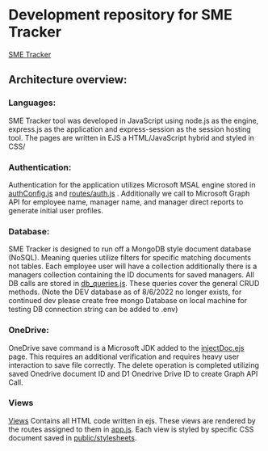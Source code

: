 # Development repository for SME Tracker 
[SME Tracker](smetracker.dynatrace.com)
## Architecture overview:
### Languages:
SME Tracker tool was developed in JavaScript using node.js as the engine, express.js as the application and express-session as the session hosting tool.  The pages are written in EJS a HTML/JavaScript hybrid and styled in CSS/ 
### Authentication:
Authentication for the application  utilizes Microsoft MSAL engine stored in [authConfig.js]( https://github.com/Den-Dynatrace/Dev/blob/main/authConfig.js) and [routes/auth.js]( https://github.com/Den-Dynatrace/Dev/blob/main/routes/auth.js) .  Additionally we call to Microsoft Graph API for employee name, manager name, and manager direct reports to generate initial user profiles. 
### Database:
SME Tracker is designed to run off a MongoDB style document database (NoSQL).  Meaning queries utilize filters for specific matching documents not tables.  Each employee user will have a collection additionally there is a managers collection containing the ID documents for saved managers.  All DB calls are stored in [db_queries.js]( https://github.com/Den-Dynatrace/Dev/blob/main/db_queries.js).  These queries cover the general CRUD methods.  (Note the DEV database as of 8/6/2022 no longer exists, for continued dev please create free mongo Database on local machine for testing DB connection string can be added to .env)
### OneDrive:
OneDrive save command is a Microsoft JDK added to the [injectDoc.ejs]( https://github.com/Den-Dynatrace/Dev/blob/main/views/injectDoc.ejs) page.  This requires an additional verification and requires heavy user interaction to save file correctly.  The delete operation is completed utilizing saved Onedrive document ID and D1 Onedrive Drive ID to create Graph API Call.  
### Views
[Views]( https://github.com/Den-Dynatrace/Dev/tree/main/views) Contains all HTML code written in ejs.  These views are rendered by the routes assigned to them in [app.js]( https://github.com/Den-Dynatrace/Dev/blob/main/app.js).  Each view is styled by specific CSS document saved in [public/stylesheets]( https://github.com/Den-Dynatrace/Dev/tree/main/public/stylesheets). 
###
